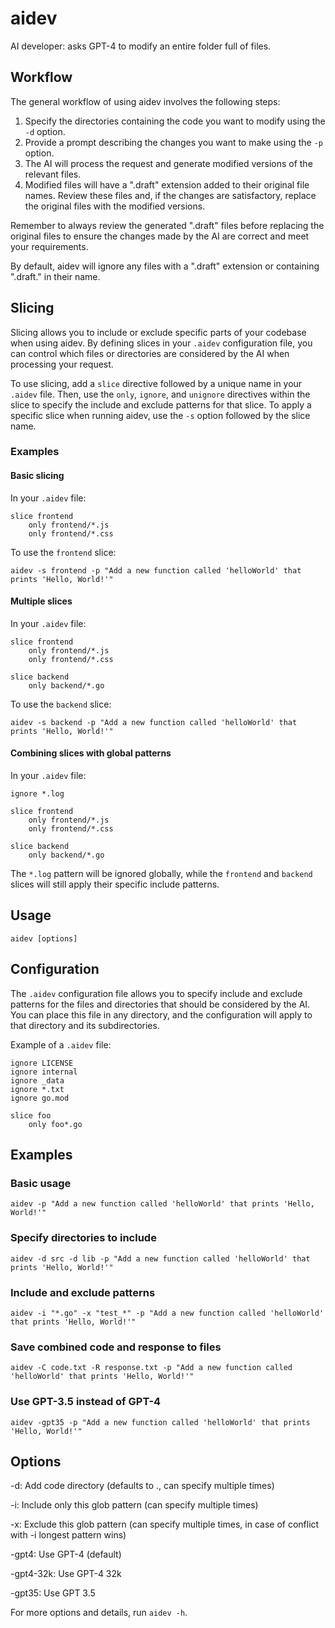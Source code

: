 # aidev

AI developer: asks GPT-4 to modify an entire folder full of files.

## Workflow

The general workflow of using aidev involves the following steps:

1. Specify the directories containing the code you want to modify using the `-d` option.
2. Provide a prompt describing the changes you want to make using the `-p` option.
3. The AI will process the request and generate modified versions of the relevant files.
4. Modified files will have a ".draft" extension added to their original file names. Review these files and, if the changes are satisfactory, replace the original files with the modified versions.

Remember to always review the generated ".draft" files before replacing the original files to ensure the changes made by the AI are correct and meet your requirements.

By default, aidev will ignore any files with a ".draft" extension or containing ".draft." in their name.

## Slicing

Slicing allows you to include or exclude specific parts of your codebase when using aidev. By defining slices in your `.aidev` configuration file, you can control which files or directories are considered by the AI when processing your request.

To use slicing, add a `slice` directive followed by a unique name in your `.aidev` file. Then, use the `only`, `ignore`, and `unignore` directives within the slice to specify the include and exclude patterns for that slice. To apply a specific slice when running aidev, use the `-s` option followed by the slice name.

### Examples

#### Basic slicing

In your `.aidev` file:

```
slice frontend
    only frontend/*.js
    only frontend/*.css
```

To use the `frontend` slice:

```
aidev -s frontend -p "Add a new function called 'helloWorld' that prints 'Hello, World!'"
```

#### Multiple slices

In your `.aidev` file:

```
slice frontend
    only frontend/*.js
    only frontend/*.css

slice backend
    only backend/*.go
```

To use the `backend` slice:

```
aidev -s backend -p "Add a new function called 'helloWorld' that prints 'Hello, World!'"
```

#### Combining slices with global patterns

In your `.aidev` file:

```
ignore *.log

slice frontend
    only frontend/*.js
    only frontend/*.css

slice backend
    only backend/*.go
```

The `*.log` pattern will be ignored globally, while the `frontend` and `backend` slices will still apply their specific include patterns.

## Usage

```
aidev [options]
```

## Configuration

The `.aidev` configuration file allows you to specify include and exclude patterns for the files and directories that should be considered by the AI. You can place this file in any directory, and the configuration will apply to that directory and its subdirectories.

Example of a `.aidev` file:

```
ignore LICENSE
ignore internal
ignore _data
ignore *.txt
ignore go.mod

slice foo
    only foo*.go
```

## Examples

### Basic usage

```
aidev -p "Add a new function called 'helloWorld' that prints 'Hello, World!'"
```

### Specify directories to include

```
aidev -d src -d lib -p "Add a new function called 'helloWorld' that prints 'Hello, World!'"
```

### Include and exclude patterns

```
aidev -i "*.go" -x "test_*" -p "Add a new function called 'helloWorld' that prints 'Hello, World!'"
```

### Save combined code and response to files

```
aidev -C code.txt -R response.txt -p "Add a new function called 'helloWorld' that prints 'Hello, World!'"
```

### Use GPT-3.5 instead of GPT-4

```
aidev -gpt35 -p "Add a new function called 'helloWorld' that prints 'Hello, World!'"
```

## Options

-d: Add code directory (defaults to ., can specify multiple times)

-i: Include only this glob pattern (can specify multiple times)

-x: Exclude this glob pattern (can specify multiple times, in case of conflict with -i longest pattern wins)

-gpt4: Use GPT-4 (default)

-gpt4-32k: Use GPT-4 32k

-gpt35: Use GPT 3.5

For more options and details, run `aidev -h`.

